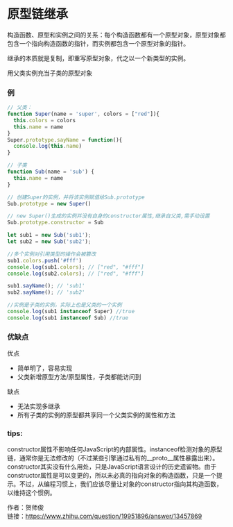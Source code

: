 # <a name="原型链继承">原型链继承</a>
构造函数、原型和实例之间的关系：每个构造函数都有一个原型对象，原型对象都包含一个指向构造函数的指针，而实例都包含一个原型对象的指针。

继承的本质就是复制，即重写原型对象，代之以一个新类型的实例。

用父类实例充当子类的原型对象

### 例

```js
// 父类：
function Super(name = 'super', colors = ["red"]){
  this.colors = colors
  this.name = name
}
Super.prototype.sayName = function(){
  console.log(this.name)
}

// 子类
function Sub(name = 'sub') {
  this.name = name
}

// 创建Super的实例，并将该实例赋值给Sub.prototype
Sub.prototype = new Super()

// new Super()生成的实例并没有自身的constructor属性,继承自父类,需手动设置
Sub.prototype.constructor = Sub

let sub1 = new Sub('sub1');
let sub2 = new Sub('sub2');

//多个实例对引用类型的操作会被篡改
sub1.colors.push('#fff')
console.log(sub1.colors); // ["red", "#fff"]
console.log(sub2.colors); // ["red", "#fff"]

sub1.sayName(); // 'sub1'
sub2.sayName(); // 'sub2'

//实例是子类的实例，实际上也是父类的一个实例
console.log(sub1 instanceof Super) //true
console.log(sub1 instanceof Sub) //true
```

### 优缺点
优点
  * 简单明了，容易实现
  * 父类新增原型方法/原型属性，子类都能访问到

缺点  
  * 无法实现多继承
  * 所有子类的实例的原型都共享同一个父类实例的属性和方法


### tips:

constructor属性不影响任何JavaScript的内部属性。instanceof检测对象的原型链，通常你是无法修改的（不过某些引擎通过私有的__proto__属性暴露出来）。constructor其实没有什么用处，只是JavaScript语言设计的历史遗留物。由于constructor属性是可以变更的，所以未必真的指向对象的构造函数，只是一个提示。不过，从编程习惯上，我们应该尽量让对象的constructor指向其构造函数，以维持这个惯例。

作者：贺师俊  
链接：https://www.zhihu.com/question/19951896/answer/13457869

